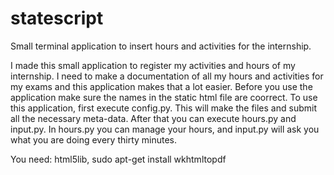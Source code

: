 # statescript
Small terminal application to insert hours and activities for the internship.

I made this small application to register my activities and hours of my internship. 
I need to make a documentation of all my hours and activities for my exams and this 
application makes that a lot easier.
Before you use the application make sure the names in the static html file are coorrect.
To use this application, first execute config.py. This will make the files and submit 
all the necessary meta-data. After that you can execute hours.py and input.py. In hours.py 
you can manage your hours, and input.py will ask you what you are doing every thirty minutes.

You need:  html5lib, sudo apt-get install wkhtmltopdf
